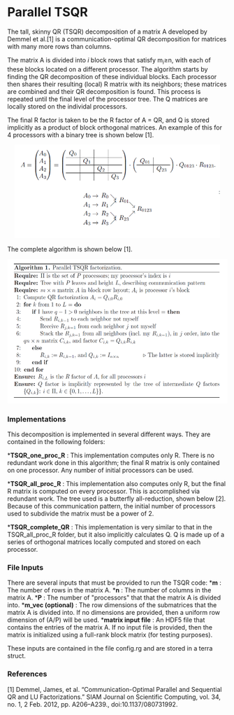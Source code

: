 # Parallel TSQR

The tall, skinny QR (TSQR) decomposition of a matrix A developed by Demmel et al.[1] is a communication-optimal QR decomposition for matrices with many more rows than columns. 

The matrix A is divided into _i_ block rows that satisfy m<sub>_i_</sub>&ge;n, with each of these blocks located on a different processor. The algorithm starts by finding the QR decomposition of these individual blocks. Each processor then shares their resulting (local) R matrix with its neighbors; these matrices are combined and their QR decomposition is found. This process is repeated until the final level of the processor tree. The Q matrices are locally stored on the individal processors.

The final R factor is taken to be the R factor of A = QR, and Q is stored implicitly as a product of block orthogonal matrices. An example of this for 4 processors with a binary tree is shown below [1].

<p align="center">
 <img src="images/example.png" width = "470" height = "213">
</p>

The complete algorithm is shown below [1].

<p align="center">
 <img src="images/algorithm.png" width="545" height = "330">
</p>



### Implementations
This decomposition is implemented in several different ways. They are contained in the following folders:

  ***TSQR_one_proc_R** : This implementation computes only R. There is no redundant work done in this algorithm; the final R matrix is only contained on one processor. Any number of initial processors can be used.
  
  ***TSQR_all_proc_R** : This implementation also computes only R, but the final R matrix is computed on every processor. This is accomplished via redundant work. The tree used is a butterfly all-reduction, shown below [2]. Because of this communication pattern, the initial number of processors used to subdivide the matrix must be a power of 2. 
  
  ***TSQR_complete_QR** : This implementation is very similar to that in the TSQR_all_proc_R folder, but it also implicitly calculates Q. Q is made up of a series of orthogonal matrices locally computed and stored on each processor.

### File Inputs

There are several inputs that must be provided to run the TSQR code:
    ***m** : The number of rows in the matrix A.
    ***n** : The number of columns in the matrix A.
    ***P** : The number of "processors" that that the matrix A is divided into.
    ***m_vec (optional)**  : The row dimensions of the submatrices that the matrix A is divided into. If no dimensions are provided, then a uniform row dimension of (A/P) will be used.
    ***matrix input file** : An HDF5 file that contains the entries of the matrix A. If no input file is provided, then the matrix is initialized using a full-rank block matrix (for testing purposes).

These inputs are contained in the file config.rg and are stored in a terra struct. 

### References

[1] Demmel, James, et al. “Communication-Optimal Parallel and Sequential QR and LU Factorizations.” SIAM Journal on Scientific Computing, vol. 34, no. 1, 2 Feb. 2012, pp. A206–A239., doi:10.1137/080731992.
